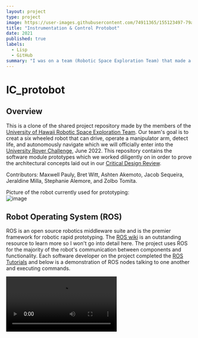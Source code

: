 ```yaml
---
layout: project
type: project
image: https://user-images.githubusercontent.com/74911365/155123497-79ac5871-d912-4ee8-9e1f-668debe898f1.png
title: "Instrumentation & Control Protobot"
date: 2021
published: true
labels:
  - Lisp
  - GitHub
summary: "I was on a team (Robotic Space Exploration Team) that made a rover as an entry to the University Rover Challenge. I was on the Instrumentation & Control team and helped them design and implement all aspects of their frontend interface and frontend software to remotely contorl the rover."
---
```


<!-- <img class="img-fluid" src="../img/cotton/cotton-header.png">
 -->
# IC_protobot

## Overview

This is a clone of the shared project repository made by the members of the [University of Hawaii Robotic Space Exploration Team](https://manoa.hawaii.edu/uh-vip/project/robotic-space-exploration-rose-vip/). Our team's goal is to creat a six wheeled robot that can drive, operate a manipulator arm, detect life, and autonomously navigate which we will officially enter into the [University Rover Challenge](https://urc.marssociety.org/home), June 2022. This repository contains the software module prototypes which we worked diligently on in order to prove the architectural concepts laid out in our [Critical Design Review](https://drive.google.com/file/d/1HtWLiNnQ40CGxhcs-scGmpD602fTRI0W/view?usp=sharing).

Contributors: Maxwell Pauly, Bret Witt, Ashten Akemoto, Jacob Sequeira, Jeraldine Milla, Stephanie Alemore, and Zolbo Tomita.

Picture of the robot currently used for prototyping:
<br>
![image](https://user-images.githubusercontent.com/74911365/155123497-79ac5871-d912-4ee8-9e1f-668debe898f1.png)

## Robot Operating System (ROS)

ROS is an open source robotics middleware suite and is the premier framework for robotic rapid prototyping. The [ROS wiki](https://www.ros.org/) is an outstanding resource to learn more so I won't go into detail here. The project uses ROS for the majority of the robot's communication between components and functionality. Each software developer on the project completed the [ROS Tutorials](http://wiki.ros.org/ROS/Tutorials) and below is a demonstration of ROS nodes talking to one another and executing commands.


<video src="https://user-images.githubusercontent.com/74911365/154920396-d8579ff4-1784-4360-8b3e-b7f285558c4d.mp4"/>



## Gazebo Simulation
Gazebo is a suite of simulation software that communicates quite nicely with ROS. The team religiously uses gazebo to simulate all prototyped software and hardware dimensions before any fabrication takes place.

A basic gazebo simulation with a turtlebot and obstacles. The turtlebot is using it's simulated laser scanner and a simple obstacle avoidance algorithm to wander around obstacles.
![gazeboBasics](https://user-images.githubusercontent.com/74911365/155137434-49c81e47-bed8-485f-a7df-9dd46aa74114.png)



## Web App Graphical User Interface (GUI)
A GUI is needed to contorl the robot and subsequently compete in the URC competition. The stack begins with a simple web app which interfaces with the ROS network via a web socket. Commands are transferred wirelessly using 802.11 WiFi and the HTTP protocol. The web server was made using Node.js and Express (<a href="https://github.com/anotheruser1458/IC_protobot/blob/main/web_app/server.js">source</a>). The data is displayed to the operator using html/css/javascript (<a href="https://github.com/anotheruser1458/IC_protobot/tree/main/web_app/public/js">source</a>). The video below shows a demo of the latest prototype where a video feed and three topics are displayed on the homepage. 
<br>
The latest GUI prototype can display video output, and topic data. The up and down arrows are pressed on the keyboard and which sends velocity commands to ROS, which can be seen at the bottom of the display.
<br>


<video src="https://user-images.githubusercontent.com/74911365/154946249-04c9510b-1193-423e-aa36-a8eb3eec0615.mp4"/>


An earlier prototype, text input in an html form is sent to the ROS network and broadcasted by a node.


<video src="https://user-images.githubusercontent.com/74911365/140019513-80895195-2fa0-49e1-8030-edcdf03711ba.mp4"/>


## Motor Encoders

The robot uses ten motors: six for forward and backward acceleration and four for steering the wheels left and right. We are using [Roboclaw](https://www.pololu.com/product/3284) motor encoders which communicate over serial ports. 


A 'roboclaw' object was created using C++ which acts as the bridge between the linux serial ports and the actual encoders ([source](https://github.com/anotheruser1458/IC_protobot/blob/main/catkin_ws/src/protobot/src/protobot_control/src/roboclaw.cpp)). This object is used by the ROS node ([source](https://github.com/anotheruser1458/IC_protobot/blob/main/catkin_ws/src/protobot/src/protobot_control/src/protobot.cpp)) to properly send and recieve data and control when the wheels spin.

(video of ros sending and recieving data and turning the wheels)

## Installation

### Dependencies

##### sudo apt update
##### sudo apt upgrade
##### sudo apt-get install ros-noetic-rosbridge-suite ros-noetic-rosbridge-server nodejs npm

### Getting Started:

#### Terminal 1 (runs ros core through the rosbridge (web socket package) launch file):
cd catkin_ws
source devel/setup.bash
roslaunch rosbridge_server rosbridge_websocket.launch

#### Terminal 2 (runs the package I made that listens to /score topic which uses std_msgs/Int64 messages):
cd catkin_ws
source devel/setup.bash
rosrun listener_package score_listener

#### Terminal 3 (runs the web app):
cd webapp
npm install
npm run dev

#### Web Browser:
http://localhost:3000 -->
